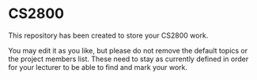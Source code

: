 # CS2800

This repository has been created to store your CS2800 work.

You may edit it as you like, but please do not remove the default topics or the project members list. These need to stay as currently defined in order for your lecturer to be able to find and mark your work.

